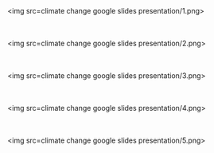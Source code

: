 <br><br>
<img src=climate change google slides presentation/1.png></img><br>

<br><br>
<img src=climate change google slides presentation/2.png></img><br>

<br><br>
<img src=climate change google slides presentation/3.png></img><br>

<br><br>
<img src=climate change google slides presentation/4.png></img><br>

<br><br>
<img src=climate change google slides presentation/5.png></img><br>
